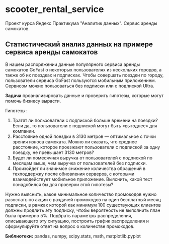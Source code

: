 # scooter_rental_service
Проект курса Яндекс Практикума "Аналитик данных". Сервис аренды самокатов.
## Статистический анализ данных на примере сервиса аренды самокатов
В нашем распоряжении данные популярного сервиса аренды самокатов GoFast о некоторых пользователях из нескольких городов, а также об их поездках и подписках. Чтобы совершать поездки по городу, пользователи сервиса GoFast пользуются мобильным приложением. Сервисом можно пользоваться без подписки или с подпиской Ultra.

**Задача** проанализировать данные и проверить гипотезы, которые могут помочь бизнесу вырасти.

Гипотезы:
1.	Тратят ли пользователи с подпиской больше времени на поездки? Если да, то пользователи с подпиской могут быть «выгоднее» для компании.
2.  Расстояние одной поездки в 3130 метров — оптимальное с точки зрения износа самоката. Можно ли сказать, что среднее расстояние, которое проезжают пользователи с подпиской за одну поездку, не превышает 3130 метров?
3.  Будет ли помесячная выручка от пользователей с подпиской по месяцам выше, чем выручка от пользователей без подписки.
4.  Произойдет ли значимое снижение количества обращений в техподдержку после обновления серверов, с которыми взаимодействует мобильное приложение. Выяснить, какой тест понадобился бы для проверки этой гипотезы?

Нужно выяснить, какое минимальное количество промокодов нужно разослать по акции с раздачей промокодов на один бесплатный месяц подписки, в рамках которой как минимум 100 существующих клиентов должны продлить эту подписку, чтобы вероятность не выполнить план была примерно 5%. Подбрать параметры распределения, описывающего эту ситуацию, построить график распределения и сформулируйте ответ на вопрос о количестве промокодов.

**Библиотеки:** pandas, numpy, scipy.stats, math, matplotlib.pyplot
